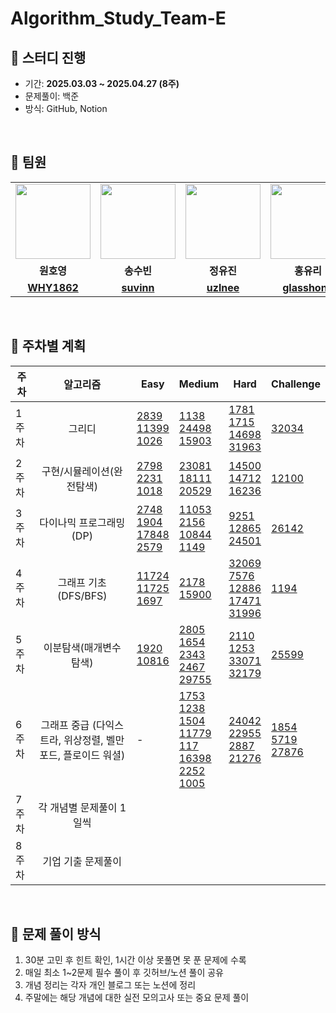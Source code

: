 # Algorithm_Study_Team-E

## 🚩 스터디 진행
- 기간: **2025.03.03 ~ 2025.04.27 (8주)**
- 문제풀이: 백준
- 방식: GitHub, Notion
<br>


## 👥 팀원
<table width="100%">
    <tbody>
        <tr>
            <td align="center" width="20%">
                <a href="https://github.com/WHY1862">
                    <img src="https://github.com/WHY1862.png" width="120px;" alt=""/>
                </a>
            </td>
            <td align="center" width="20%">
                <a href="https://github.com/suvinn">
                    <img src="https://github.com/suvinn.png" width="120px;" alt=""/>
                </a>
            </td>
            <td align="center" width="20%">
                <a href="https://github.com/uzlnee">
                    <img src="https://github.com/uzlnee.png" width="120px;" alt=""/>
                </a>
            </td>
            <td align="center" width="20%">
                <a href="https://github.com/glasshong">
                    <img src="https://github.com/glasshong.png" width="120px;" alt=""/>
                </a>
            </td>
            <td align="center" width="20%">
                <a href="https://github.com/CroinDA">
                    <img src="https://github.com/CroinDA.png" width="120px;" alt=""/>
                </a>
            </td>
        </tr>
        <tr>
            <td align="center"><b>원호영</b></td>
            <td align="center"><b>송수빈</b></td>
            <td align="center"><b>정유진</b></td>
            <td align="center"><b>홍유리</b></td>
            <td align="center"><b>박광진</b></td>
        </tr>
        <tr>
            <td align="center"><a href="https://github.com/WHY1862"><b>WHY1862</b></a></td>
            <td align="center"><a href="https://github.com/suvinn"><b>suvinn</b></a></td>
            <td align="center"><a href="https://github.com/uzlnee"><b>uzlnee</b></a></td>
            <td align="center"><a href="https://github.com/glasshong"><b>glasshong</b></a></td>
            <td align="center"><a href="https://github.com/CroinDA"><b>CroinDA</b></a></td>
        </tr>
    </tbody>
</table>
<br>


## 📆 주차별 계획
| 주차 | 알고리즘 | Easy | Medium | Hard | Challenge |
|------|:-----------:|------|--------|------|-----------|
| 1주차 | 그리디 | [2839](https://www.acmicpc.net/problem/2839) <br> [11399](https://www.acmicpc.net/problem/11399) <br> [1026](https://www.acmicpc.net/problem/1026) | [1138](https://www.acmicpc.net/problem/1138) <br> [24498](https://www.acmicpc.net/problem/24498) <br> [15903](https://www.acmicpc.net/problem/15903)  | [1781](https://www.acmicpc.net/problem/1781) <br> [1715](https://www.acmicpc.net/problem/1715) <br> [14698](https://www.acmicpc.net/problem/14698) <br> [31963](https://www.acmicpc.net/problem/31963) | [32034](https://www.acmicpc.net/problem/32034) |
| 2주차 | 구현/시뮬레이션(완전탐색) | [2798](https://www.acmicpc.net/problem/2798) <br> [2231](https://www.acmicpc.net/problem/2231) <br> [1018](https://www.acmicpc.net/problem/1018) | [23081](https://www.acmicpc.net/problem/23081) <br> [18111](https://www.acmicpc.net/problem/18111) <br> [20529](https://www.acmicpc.net/problem/20529) | [14500](https://www.acmicpc.net/problem/14500) <br> [14712](https://www.acmicpc.net/problem/14712) <br> [16236](https://www.acmicpc.net/problem/16236) | [12100](https://www.acmicpc.net/problem/12100)|
| 3주차 | 다이나믹 프로그래밍(DP) | [2748](https://www.acmicpc.net/problem/2748) <br> [1904](https://www.acmicpc.net/problem/1904) <br> [17848](https://www.acmicpc.net/problem/17848) <br> [2579](https://www.acmicpc.net/problem/2579) | [11053](https://www.acmicpc.net/problem/11053) <br> [2156](https://www.acmicpc.net/problem/2156) <br> [10844](https://www.acmicpc.net/problem/10844) <br> [1149](https://www.acmicpc.net/problem/1149) | [9251](https://www.acmicpc.net/problem/9251) <br> [12865](https://www.acmicpc.net/problem/12865) <br> [24501](https://www.acmicpc.net/problem/24501)  |  [26142](https://www.acmicpc.net/problem/26142) |
| 4주차 | 그래프 기초 (DFS/BFS) | [11724](https://www.acmicpc.net/problem/11724) <br> [11725](https://www.acmicpc.net/problem/11725) <br> [1697](https://www.acmicpc.net/problem/1697) | [2178](https://www.acmicpc.net/problem/2178) <br> [15900](https://www.acmicpc.net/problem/15900)  | [32069](https://www.acmicpc.net/problem/32069) <br> [7576](https://www.acmicpc.net/problem/7576) <br> [12886](https://www.acmicpc.net/problem/12886) <br> [17471](https://www.acmicpc.net/problem/17471) <br> [31996](https://www.acmicpc.net/problem/31996) | [1194](https://www.acmicpc.net/problem/1194) |
| 5주차 | 이분탐색(매개변수 탐색) | [1920](https://www.acmicpc.net/problem/1920) <br> [10816](https://www.acmicpc.net/problem/10816)     |  [2805](https://www.acmicpc.net/problem/2805) <br> [1654](https://www.acmicpc.net/problem/1654) <br> [2343](https://www.acmicpc.net/problem/2343) <br> [2467](https://www.acmicpc.net/problem/2467) <br> [29755](https://www.acmicpc.net/problem/29755)      | [2110](https://www.acmicpc.net/problem/2110) <br> [1253](https://www.acmicpc.net/problem/1253) <br> [33071](https://www.acmicpc.net/problem/33071) <br> [32179](https://www.acmicpc.net/problem/32179)     | [25599](https://www.acmicpc.net/problem/25599)|
| 6주차 | 그래프 중급 (다익스트라, 위상정렬, 벨만포드, 플로이드 워셜) | - | [1753](https://www.acmicpc.net/problem/1753) <br> [1238](https://www.acmicpc.net/problem/1238) <br> [1504](https://www.acmicpc.net/problem/1504) <br> [11779](https://www.acmicpc.net/problem/11779) <br> [117](https://www.acmicpc.net/problem/117) <br> [16398](https://www.acmicpc.net/problem/16398) <br> [2252](https://www.acmicpc.net/problem/2252) <br> [1005](https://www.acmicpc.net/problem/1005) | [24042](https://www.acmicpc.net/problem/24042) <br> [22955](https://www.acmicpc.net/problem/22955) <br> [2887](https://www.acmicpc.net/problem/2887) <br> [21276](https://www.acmicpc.net/problem/21276)     | [1854](https://www.acmicpc.net/problem/1854) <br> [5719](https://www.acmicpc.net/problem/5719) <br> [27876](https://www.acmicpc.net/problem/27876) |
| 7주차 | 각 개념별 문제풀이 1일씩 |      |        |      |           |
| 8주차 | 기업 기출 문제풀이 |      |        |      |           |

<br>


## 📝 문제 풀이 방식
1. 30분 고민 후 힌트 확인, 1시간 이상 못풀면 못 푼 문제에 수록
2. 매일 최소 1~2문제 필수 풀이 후 깃허브/노션 풀이 공유
3. 개념 정리는 각자 개인 블로그 또는 노션에 정리
4. 주말에는 해당 개념에 대한 실전 모의고사 또는 중요 문제 풀이
